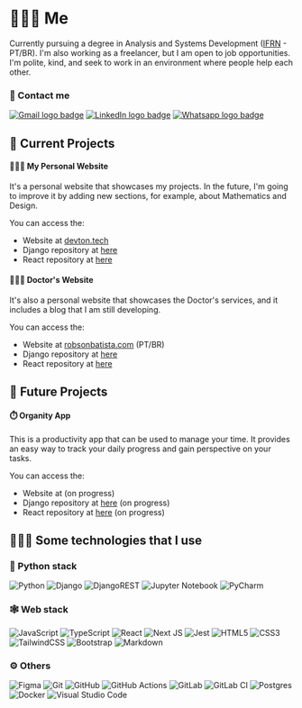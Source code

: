 # 🧔🏽‍♂️ Me

Currently pursuing a degree in Analysis and Systems Development ([IFRN](https://portal.ifrn.edu.br/) - PT/BR). I'm also working as a freelancer, but I am open to job opportunities. I'm polite, kind, and seek to work in an environment where people help each other.

### 📱 Contact me
<div align="left">
<a href="mailto:ewerton12freitas@gmail.com"><img alt="Gmail logo badge" src="https://img.shields.io/badge/Gmail-D14836?style=for-the-badge&logo=gmail&logoColor=white"></a>
<a href="https://www.linkedin.com/in/ewerton12freitas/"><img alt="LinkedIn logo badge" src="https://img.shields.io/badge/linkedin-%230077B5.svg?style=for-the-badge&logo=linkedin&logoColor=white"></a>
<a href="https://wa.me//5584988633633"><img alt="Whatsapp logo badge" src="https://img.shields.io/badge/WhatsApp-25D366?style=for-the-badge&logo=whatsapp&logoColor=white"></a>
</div>  

## 📐 Current Projects

#### 🧔🏽‍♂️ My Personal Website
It's a personal website that showcases my projects. In the future, I'm going to improve it by adding new sections, for example, about Mathematics and Design.

You can access the:
- Website at [devton.tech](https://www.devton.tech/)
- Django repository at [here](https://github.com/Ewerton12F/devton-django)
- React repository at [here](https://github.com/Ewerton12F/devton)

#### 👨🏻‍⚕️ Doctor's Website
It's also a personal website that showcases the Doctor's services, and it includes a blog that I am still developing.

You can access the:

- Website at [robsonbatista.com](https://www.robsonbatista.com/) (PT/BR)
- Django repository at [here](https://github.com/Ewerton12F/teste-server)
- React repository at [here](https://github.com/Ewerton12F/test-website)

## 🔮 Future Projects

#### ⏱️ Organity App
This is a productivity app that can be used to manage your time. It provides an easy way to track your daily progress and gain perspective on your tasks.

You can access the:

- Website at (on progress)
- Django repository at [here](https://github.com/Ewerton12F/organity-django) (on progress)
- React repository at [here](https://github.com/Ewerton12F/organity-react) (on progress)

## 👨🏽‍💻 Some technologies that I use
### 🐍 Python stack
![Python](https://img.shields.io/badge/python-3670A0?style=for-the-badge&logo=python&logoColor=ffdd54)
![Django](https://img.shields.io/badge/django-%23092E20.svg?style=for-the-badge&logo=django&logoColor=white)
![DjangoREST](https://img.shields.io/badge/DJANGO-REST-ff1709?style=for-the-badge&logo=django&logoColor=white&color=ff1709&labelColor=gray)
![Jupyter Notebook](https://img.shields.io/badge/jupyter-%23FA0F00.svg?style=for-the-badge&logo=jupyter&logoColor=white)
![PyCharm](https://img.shields.io/badge/pycharm-143?style=for-the-badge&logo=pycharm&logoColor=black&color=black&labelColor=green)

### 🕸️ Web stack
![JavaScript](https://img.shields.io/badge/javascript-%23323330.svg?style=for-the-badge&logo=javascript&logoColor=%23F7DF1E)
![TypeScript](https://img.shields.io/badge/typescript-%23007ACC.svg?style=for-the-badge&logo=typescript&logoColor=white)
![React](https://img.shields.io/badge/react-%2320232a.svg?style=for-the-badge&logo=react&logoColor=%2361DAFB)
![Next JS](https://img.shields.io/badge/Next-black?style=for-the-badge&logo=next.js&logoColor=white)
![Jest](https://img.shields.io/badge/-jest-%23C21325?style=for-the-badge&logo=jest&logoColor=white)
![HTML5](https://img.shields.io/badge/html5-%23E34F26.svg?style=for-the-badge&logo=html5&logoColor=white)
![CSS3](https://img.shields.io/badge/css3-%231572B6.svg?style=for-the-badge&logo=css3&logoColor=white)
![TailwindCSS](https://img.shields.io/badge/tailwindcss-%2338B2AC.svg?style=for-the-badge&logo=tailwind-css&logoColor=white)
![Bootstrap](https://img.shields.io/badge/bootstrap-%238511FA.svg?style=for-the-badge&logo=bootstrap&logoColor=white)
![Markdown](https://img.shields.io/badge/markdown-%23000000.svg?style=for-the-badge&logo=markdown&logoColor=white)

### ⚙️ Others
![Figma](https://img.shields.io/badge/figma-%23F24E1E.svg?style=for-the-badge&logo=figma&logoColor=white)
![Git](https://img.shields.io/badge/git-%23F05033.svg?style=for-the-badge&logo=git&logoColor=white)
![GitHub](https://img.shields.io/badge/github-%23121011.svg?style=for-the-badge&logo=github&logoColor=white)
![GitHub Actions](https://img.shields.io/badge/github%20actions-%232671E5.svg?style=for-the-badge&logo=githubactions&logoColor=white)
![GitLab](https://img.shields.io/badge/gitlab-%23181717.svg?style=for-the-badge&logo=gitlab&logoColor=white)
![GitLab CI](https://img.shields.io/badge/gitlab%20ci-%23181717.svg?style=for-the-badge&logo=gitlab&logoColor=white)
![Postgres](https://img.shields.io/badge/postgres-%23316192.svg?style=for-the-badge&logo=postgresql&logoColor=white)
![Docker](https://img.shields.io/badge/docker-%230db7ed.svg?style=for-the-badge&logo=docker&logoColor=white)
![Visual Studio Code](https://img.shields.io/badge/Visual%20Studio%20Code-0078d7.svg?style=for-the-badge&logo=visual-studio-code&logoColor=white)